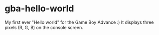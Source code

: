 # gba-hello-world
My first ever "Hello world" for the Game Boy Advance :) It displays three pixels (R, G, B) on the console screen.
